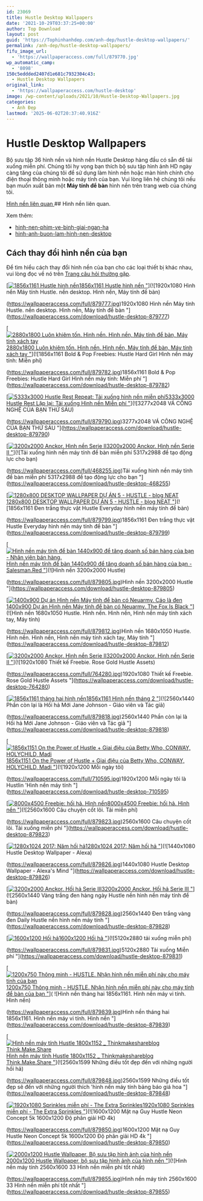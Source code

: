 ```yaml
---
id: 23069
title: Hustle Desktop Wallpapers
date: '2021-10-29T03:37:25+00:00'
author: Top Download
layout: post
guid: 'https://Tophinhanhdep.com/anh-dep/hustle-desktop-wallpapers/'
permalink: /anh-dep/hustle-desktop-wallpapers/
fifu_image_url:
  - 'https://wallpaperaccess.com/full/879770.jpg'
wp_automatic_camp:
  - '8098'
150c5eddded2407d1e681c7932304c43:
  - Hustle Desktop Wallpapers
original_link:
  - 'https://wallpaperaccess.com/hustle-desktop'
image: /wp-content/uploads/2021/10/Hustle-Desktop-Wallpapers.jpg
categories:
  - Ảnh Đẹp
lastmod: '2025-06-02T20:37:40.916Z'
---
```

# Hustle Desktop Wallpapers

Bộ sưu tập 36 hình nền và hình nền Hustle Desktop hàng đầu có sẵn để tải xuống miễn phí. Chúng tôi hy vọng bạn thích bộ sưu tập hình ảnh HD ngày càng tăng của chúng tôi để sử dụng làm hình nền hoặc màn hình chính cho điện thoại thông minh hoặc máy tính của bạn. Vui lòng liên hệ chúng tôi nếu bạn muốn xuất bản một **Máy tính để bàn** hình nền trên trang web của chúng tôi.

[Hình nền liên quan ](#related) ## Hình nền liên quan.

   
 Xem thêm:

   
- [hinh-nen-phim-ve-binh-giai-ngan-ha](https://tophinhanhdep.com/hinh-nen-dep/hinh-nen-phim-ve-binh-giai-ngan-ha/)
- [hinh-anh-buon-lam-hinh-nen-desktop](https://tophinhanhdep.com/hinh-anh-buon/hinh-anh-buon-lam-hinh-nen-desktop/)

## Cách thay đổi hình nền của bạn

Để tìm hiểu cách thay đổi hình nền của bạn cho các loại thiết bị khác nhau, vui lòng đọc về nó trên [Trang câu hỏi thường gặp](https://tophinhanhdep.com/faq/).

  
[[![1856x1161 Hustle hình nền](https://wallpaperaccess.com/full/879770.jpg)1856x1161 Hustle hình nền "](https://wallpaperaccess.com/download/hustle-desktop-879770)](![1920x1080 Hình nền Máy tính Hustle.  nền desktop.  Hình nền, Máy tính để bàn)

(https://wallpaperaccess.com/full/879777.jpg)1920x1080 Hình nền Máy tính Hustle. nền desktop. Hình nền, Máy tính để bàn "](https://wallpaperaccess.com/download/hustle-desktop-879777)

[[![2880x1800 Luôn khiêm tốn.  Hình nền.  Hình nền, Máy tính để bàn, Máy tính xách tay](https://wallpaperaccess.com/full/879778.jpg)2880x1800 Luôn khiêm tốn. Hình nền. Hình nền, Máy tính để bàn, Máy tính xách tay "](https://wallpaperaccess.com/download/hustle-desktop-879778)](![1856x1161 Bold & Pop Freebies: Hustle Hard Girl Hình nền máy tính: Miễn phí)

(https://wallpaperaccess.com/full/879782.jpg)1856x1161 Bold &amp; Pop Freebies: Hustle Hard Girl Hình nền máy tính: Miễn phí "](https://wallpaperaccess.com/download/hustle-desktop-879782)

[[![5333x3000 Hustle Rest Repeat: Tải xuống hình nền miễn phí](https://wallpaperaccess.com/full/879786.jpg)5333x3000 Hustle Rest Lặp lại: Tải xuống Hình nền Miễn phí "](https://wallpaperaccess.com/download/hustle-desktop-879786)](![3277x2048 VÁ CÔNG NGHỆ CỦA BẠN THỨ SÁU)

(https://wallpaperaccess.com/full/879790.jpg)3277x2048 VÁ CÔNG NGHỆ CỦA BẠN THỨ SÁU "](https://wallpaperaccess.com/download/hustle-desktop-879790)

[[![3200x2000 Anckor.  Hình nền Serie II](https://wallpaperaccess.com/full/879796.jpg)3200x2000 Anckor. Hình nền Serie II "](https://wallpaperaccess.com/download/hustle-desktop-879796)](![Tải xuống hình nền máy tính để bàn miễn phí 5317x2988 để tạo động lực cho bạn)

(https://wallpaperaccess.com/full/468255.jpg)Tải xuống hình nền máy tính để bàn miễn phí 5317x2988 để tạo động lực cho bạn "](https://wallpaperaccess.com/download/hustle-desktop-468255)

[[![1280x800 DESKTOP WALLPAPER DỰ ÁN 5 - HUSTLE - blog NEAT](https://wallpaperaccess.com/full/879798.jpg)1280x800 DESKTOP WALLPAPER DỰ ÁN 5 - HUSTLE - blog NEAT "](https://wallpaperaccess.com/download/hustle-desktop-879798)](![1856x1161 Đen trắng thực vật Hustle Everyday hình nền máy tính để bàn)

(https://wallpaperaccess.com/full/879799.jpg)1856x1161 Đen trắng thực vật Hustle Everyday hình nền máy tính để bàn "](https://wallpaperaccess.com/download/hustle-desktop-879799)

[[![Hình nền máy tính để bàn 1440x900 để tăng doanh số bán hàng của bạn - Nhân viên bán hàng.](https://wallpaperaccess.com/full/879801.jpg)Hình nền máy tính để bàn 1440x900 để tăng doanh số bán hàng của bạn - Salesman.Red "](https://wallpaperaccess.com/download/hustle-desktop-879801)](![Hình nền 3200x2000 Hustle)

(https://wallpaperaccess.com/full/879805.jpg)Hình nền 3200x2000 Hustle "](https://wallpaperaccess.com/download/hustle-desktop-879805)

[[![1400x900 Dự án Hình nền Máy tính để bàn có Neuarmy.  Cáo là đen](https://wallpaperaccess.com/full/879809.jpg)1400x900 Dự án Hình nền Máy tính để bàn có Neuarmy. The Fox Is Black "](https://wallpaperaccess.com/download/hustle-desktop-879809)](![Hình nền 1680x1050 Hustle.  Hình nền.  Hình nền, Hình nền máy tính xách tay, Máy tính)

(https://wallpaperaccess.com/full/879812.jpg)Hình nền 1680x1050 Hustle. Hình nền. Hình nền, Hình nền máy tính xách tay, Máy tính "](https://wallpaperaccess.com/download/hustle-desktop-879812)

[[![3200x2000 Anckor.  Hình nền Serie II](https://wallpaperaccess.com/full/879813.jpg)3200x2000 Anckor. Hình nền Serie II "](https://wallpaperaccess.com/download/hustle-desktop-879813)](![1920x1080 Thiết kế Freebie.  Rose Gold Hustle Assets)

(https://wallpaperaccess.com/full/764280.jpg)1920x1080 Thiết kế Freebie. Rose Gold Hustle Assets "](https://wallpaperaccess.com/download/hustle-desktop-764280)

[[![1856x1161 tháng hai hình nền](https://wallpaperaccess.com/full/92669.jpg)1856x1161 Hình nền tháng 2 "](https://wallpaperaccess.com/download/hustle-desktop-92669)](![2560x1440 Phần còn lại là Hối hả Mới Jane Johnson - Giáo viên và Tác giả)

(https://wallpaperaccess.com/full/879818.jpg)2560x1440 Phần còn lại là Hối hả Mới Jane Johnson - Giáo viên và Tác giả "](https://wallpaperaccess.com/download/hustle-desktop-879818)

[[![1856x1151 On the Power of Hustle + Giai điệu của Betty Who, CONWAY, HOLYCHILD, Madi](https://wallpaperaccess.com/full/879820.jpg)1856x1151 On the Power of Hustle + Giai điệu của Betty Who, CONWAY, HOLYCHILD, Madi "](https://wallpaperaccess.com/download/hustle-desktop-879820)](![1920x1200 Mỗi ngày tôi)

(https://wallpaperaccess.com/full/710595.jpg)1920x1200 Mỗi ngày tôi là Hustlin 'Hình nền máy tính "](https://wallpaperaccess.com/download/hustle-desktop-710595)

[[![8000x4500 Freebie: hối hả.  Hình nền](https://wallpaperaccess.com/full/879822.jpg)8000x4500 Freebie: hối hả. Hình nền "](https://wallpaperaccess.com/download/hustle-desktop-879822)](![2560x1600 Câu chuyện cốt lõi.  Tải miễn phí)

(https://wallpaperaccess.com/full/879823.jpg)2560x1600 Câu chuyện cốt lõi. Tải xuống miễn phí "](https://wallpaperaccess.com/download/hustle-desktop-879823)

[[![1280x1024 2017: Năm hối hả](https://wallpaperaccess.com/full/879825.jpg)1280x1024 2017: Năm hối hả "](https://wallpaperaccess.com/download/hustle-desktop-879825)](![1440x1080 Hustle Desktop Wallpaper - Alexa)

(https://wallpaperaccess.com/full/879826.jpg)1440x1080 Hustle Desktop Wallpaper - Alexa's Mind "](https://wallpaperaccess.com/download/hustle-desktop-879826)

[[![3200x2000 Anckor.  Hối hả Serie III](https://wallpaperaccess.com/full/879827.jpg)3200x2000 Anckor. Hối hả Serie III "](https://wallpaperaccess.com/download/hustle-desktop-879827)](![2560x1440 Vàng trắng đen hàng ngày Hustle nền hình nền máy tính để bàn)

(https://wallpaperaccess.com/full/879828.jpg)2560x1440 Đen trắng vàng đen Daily Hustle nền hình nền máy tính "](https://wallpaperaccess.com/download/hustle-desktop-879828)

[[![1600x1200 Hối hả](https://wallpaperaccess.com/full/879829.jpg)1600x1200 Hối hả "](https://wallpaperaccess.com/download/hustle-desktop-879829)](![5120x2880 tải xuống miễn phí)

(https://wallpaperaccess.com/full/879831.jpg)5120x2880 Tải xuống Miễn phí "](https://wallpaperaccess.com/download/hustle-desktop-879831)

[[![1200x750 Thông minh - HUSTLE.  Nhận hình nền miễn phí này cho máy tính của bạn](https://wallpaperaccess.com/full/879838.jpg)1200x750 Thông minh - HUSTLE. Nhận hình nền miễn phí này cho máy tính để bàn của bạn "](https://wallpaperaccess.com/download/hustle-desktop-879838)]( ![Hình nền tháng hai 1856x1161.  Hình nền máy vi tính.  Hình nền)

(https://wallpaperaccess.com/full/879839.jpg)Hình nền tháng hai 1856x1161. Hình nền máy vi tính. Hình nền "](https://wallpaperaccess.com/download/hustle-desktop-879839)

[[![Hình nền máy tính Hustle 1800x1152 _ Thinkmakeshareblog Think.Make.Share](https://wallpaperaccess.com/full/879844.jpg)Hình nền máy tính Hustle 1800x1152 \_ Thinkmakeshareblog Think.Make.Share "](https://wallpaperaccess.com/download/hustle-desktop-879844)](![2560x1599 Những điều tốt đẹp đến với những người hối hả)

(https://wallpaperaccess.com/full/879848.jpg)2560x1599 Những điều tốt đẹp sẽ đến với những người thích 'hình nền máy tính bảng báo giá hoa "](https://wallpaperaccess.com/download/hustle-desktop-879848)

[[![1920x1080 Sprinkles miễn phí - The Extra Sprinkles](https://wallpaperaccess.com/full/879849.jpg)1920x1080 Sprinkles miễn phí - The Extra Sprinkles "](https://wallpaperaccess.com/download/hustle-desktop-879849)](![1600x1200 Mặt nạ Guy Hustle Neon Concept 5k 1600x1200 Độ phân giải HD 4k)

(https://wallpaperaccess.com/full/879850.jpg)1600x1200 Mặt nạ Guy Hustle Neon Concept 5k 1600x1200 Độ phân giải HD 4k "](https://wallpaperaccess.com/download/hustle-desktop-879850)

[[![2000x1200 Hustle Wallpaper, Bộ sưu tập hình ảnh của hình nền](https://wallpaperaccess.com/full/879851.jpg)2000x1200 Hustle Wallpaper, bộ sưu tập hình ảnh của hình nền "](https://wallpaperaccess.com/download/hustle-desktop-879851)](![Hình nền máy tính 2560x1600 33 Hình nền miễn phí tốt nhất)

(https://wallpaperaccess.com/full/879855.jpg)Hình nền máy tính 2560x1600 33 Hình nền miễn phí tốt nhất "](https://wallpaperaccess.com/download/hustle-desktop-879855)
